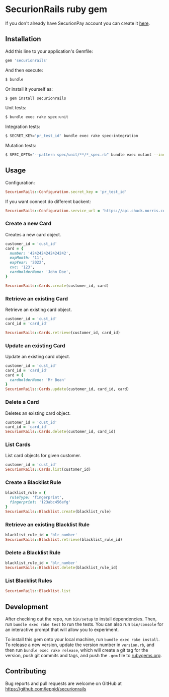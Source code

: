 # SecurionRails ruby gem

If you don't already have SecurionPay account you can create it [here](https://securionpay.com/register).

## Installation

Add this line to your application's Gemfile:

```ruby
gem 'securionrails'
```

And then execute:

```bash
$ bundle
```

Or install it yourself as:

```bash
$ gem install securionrails
```

Unit tests:

```bash
$ bundle exec rake spec:unit
```

Integration tests:

```bash
$ SECRET_KEY='pr_test_id' bundle exec rake spec:integration
```

Mutation tests:

```bash
$ SPEC_OPTS="--pattern spec/unit/**/*_spec.rb" bundle exec mutant --include lib --require securionrails --use rspec securionrails*
```

## Usage

Configuration:

```ruby
SecurionRails::Configuration.secret_key = 'pr_test_id'
```

If you want connect do different backent:

```ruby
SecurionRails::Configuration.service_url = 'https://api.chuck.norris.com'
```

### Create a new Card
Creates a new card object.

```ruby
customer_id = 'cust_id'
card = {
  number: '4242424242424242',
  expMonth: '11',
  expYear: '2022',
  cvc: '123',
  cardholderName: 'John Doe',
}

SecurionRails::Cards.create(customer_id, card)
```

### Retrieve an existing Card

Retrieve an existing card object.

```ruby
customer_id = 'cust_id'
card_id = 'card_id'

SecurionRails::Cards.retrieve(customer_id, card_id)
```

### Update an existing Card

Update an existing card object.

```ruby
customer_id = 'cust_id'
card_id = 'card_id'
card = {
  cardholderName: 'Mr Bean'
}
SecurionRails::Cards.update(customer_id, card_id, card)
```

### Delete a Card

Deletes an existing card object.

```ruby
customer_id = 'cust_id'
card_id = 'card_id'
SecurionRails::Cards.delete(customer_id, card_id)
```

### List Cards

List card objects for given customer.

```ruby
customer_id = 'cust_id'
SecurionRails::Cards.list(customer_id)
```

### Create a Blacklist Rule

```ruby
blacklist_rule = {
  ruleType: 'fingerprint',
  fingerprint: '123abc456efg'
}
SecurionRails::Blacklist.create(blacklist_rule)
```

### Retrieve an existing Blacklist Rule

```ruby
blacklist_rule_id = 'blr_number'
SecurionRails::Blacklist.retrieve(blacklist_rule_id)
```

### Delete a Blacklist Rule

```ruby
blacklist_rule_id = 'blr_number'
SecurionRails::Blacklist.delete(blacklist_rule_id)
```

### List Blacklist Rules

```ruby
SecurionRails::Blacklist.list
```

## Development

After checking out the repo, run `bin/setup` to install dependencies. Then, run `bundle exec rake test` to run the tests. You can also run `bin/console` for an interactive prompt that will allow you to experiment.

To install this gem onto your local machine, run `bundle exec rake install`. To release a new version, update the version number in `version.rb`, and then run `bundle exec rake release`, which will create a git tag for the version, push git commits and tags, and push the `.gem` file to [rubygems.org](https://rubygems.org).

## Contributing

Bug reports and pull requests are welcome on GitHub at https://github.com/leppid/securionrails
